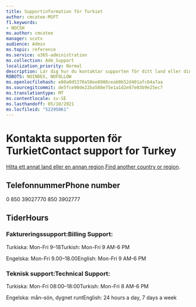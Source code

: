 ```yaml
---
title: Supportinformation för Turkiet
author: cmcatee-MSFT
f1.keywords:
- NOCSH
ms.author: cmcatee
manager: scotv
audience: Admin
ms.topic: reference
ms.service: o365-administration
ms.collection: Adm_Support
localization_priority: Normal
description: Lär dig hur du kontaktar supporten för ditt land eller din region.
ROBOTS: NOINDEX, NOFOLLOW
ms.openlocfilehash: e80a0d5370a58ee8988ceab0b52d401afc04a7aa
ms.sourcegitcommit: de5fce90de22ba588e75e1a1d2e87e03b9e25ec7
ms.translationtype: MT
ms.contentlocale: sv-SE
ms.lasthandoff: 05/10/2021
ms.locfileid: "52295061"
---
```

# <a name="contact-support-for-turkey"></a><span data-ttu-id="a92d8-103">Kontakta supporten för Turkiet</span><span class="sxs-lookup"><span data-stu-id="a92d8-103">Contact support for Turkey</span></span>

<span data-ttu-id="a92d8-104">[Hitta ett annat land eller en annan region](../../business-video/get-help-support.md).</span><span class="sxs-lookup"><span data-stu-id="a92d8-104">[Find another country or region](../../business-video/get-help-support.md).</span></span>

## <a name="phone-number"></a><span data-ttu-id="a92d8-105">Telefonnummer</span><span class="sxs-lookup"><span data-stu-id="a92d8-105">Phone number</span></span>
<span data-ttu-id="a92d8-106">0 850 3902777</span><span class="sxs-lookup"><span data-stu-id="a92d8-106">0 850 3902777</span></span>

## <a name="hours"></a><span data-ttu-id="a92d8-107">Tider</span><span class="sxs-lookup"><span data-stu-id="a92d8-107">Hours</span></span>
### <a name="billing-support"></a><span data-ttu-id="a92d8-108">Faktureringssupport:</span><span class="sxs-lookup"><span data-stu-id="a92d8-108">Billing Support:</span></span>

<span data-ttu-id="a92d8-109">Turkiska: Mon-Fri 9–18</span><span class="sxs-lookup"><span data-stu-id="a92d8-109">Turkish: Mon-Fri 9 AM-6 PM</span></span>

<span data-ttu-id="a92d8-110">Engelska: Mon-Fri 9.00–18.00</span><span class="sxs-lookup"><span data-stu-id="a92d8-110">English: Mon-Fri 9 AM-6 PM</span></span>

### <a name="technical-support"></a><span data-ttu-id="a92d8-111">Teknisk support:</span><span class="sxs-lookup"><span data-stu-id="a92d8-111">Technical Support:</span></span>

<span data-ttu-id="a92d8-112">Turkiska: Mon-Fri 08:00–18:00</span><span class="sxs-lookup"><span data-stu-id="a92d8-112">Turkish: Mon-Fri 8 AM-6 PM</span></span>

<span data-ttu-id="a92d8-113">Engelska: mån–sön, dygnet runt</span><span class="sxs-lookup"><span data-stu-id="a92d8-113">English: 24 hours a day, 7 days a week</span></span>
